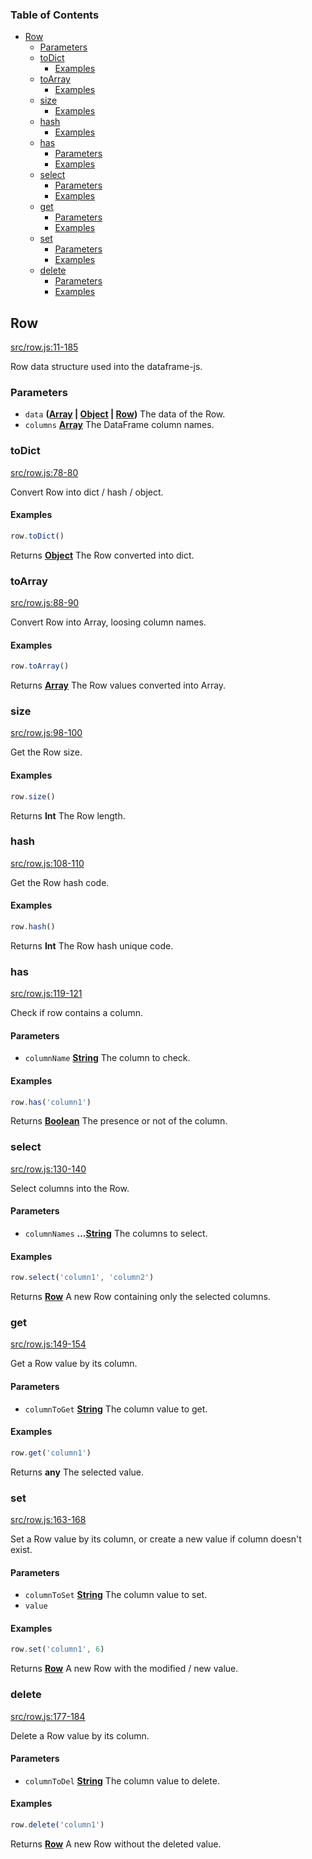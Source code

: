 <!-- Generated by documentation.js. Update this documentation by updating the source code. -->

### Table of Contents

-   [Row][1]
    -   [Parameters][2]
    -   [toDict][3]
        -   [Examples][4]
    -   [toArray][5]
        -   [Examples][6]
    -   [size][7]
        -   [Examples][8]
    -   [hash][9]
        -   [Examples][10]
    -   [has][11]
        -   [Parameters][12]
        -   [Examples][13]
    -   [select][14]
        -   [Parameters][15]
        -   [Examples][16]
    -   [get][17]
        -   [Parameters][18]
        -   [Examples][19]
    -   [set][20]
        -   [Parameters][21]
        -   [Examples][22]
    -   [delete][23]
        -   [Parameters][24]
        -   [Examples][25]

## Row

[src/row.js:11-185][26]

Row data structure used into the dataframe-js.

### Parameters

-   `data` **([Array][27] \| [Object][28] \| [Row][29])** The data of the Row.
-   `columns` **[Array][27]** The DataFrame column names.

### toDict

[src/row.js:78-80][30]

Convert Row into dict / hash / object.

#### Examples

```javascript
row.toDict()
```

Returns **[Object][28]** The Row converted into dict.

### toArray

[src/row.js:88-90][31]

Convert Row into Array, loosing column names.

#### Examples

```javascript
row.toArray()
```

Returns **[Array][27]** The Row values converted into Array.

### size

[src/row.js:98-100][32]

Get the Row size.

#### Examples

```javascript
row.size()
```

Returns **Int** The Row length.

### hash

[src/row.js:108-110][33]

Get the Row hash code.

#### Examples

```javascript
row.hash()
```

Returns **Int** The Row hash unique code.

### has

[src/row.js:119-121][34]

Check if row contains a column.

#### Parameters

-   `columnName` **[String][35]** The column to check.

#### Examples

```javascript
row.has('column1')
```

Returns **[Boolean][36]** The presence or not of the column.

### select

[src/row.js:130-140][37]

Select columns into the Row.

#### Parameters

-   `columnNames` **...[String][35]** The columns to select.

#### Examples

```javascript
row.select('column1', 'column2')
```

Returns **[Row][29]** A new Row containing only the selected columns.

### get

[src/row.js:149-154][38]

Get a Row value by its column.

#### Parameters

-   `columnToGet` **[String][35]** The column value to get.

#### Examples

```javascript
row.get('column1')
```

Returns **any** The selected value.

### set

[src/row.js:163-168][39]

Set a Row value by its column, or create a new value if column doesn't exist.

#### Parameters

-   `columnToSet` **[String][35]** The column value to set.
-   `value`  

#### Examples

```javascript
row.set('column1', 6)
```

Returns **[Row][29]** A new Row with the modified / new value.

### delete

[src/row.js:177-184][40]

Delete a Row value by its column.

#### Parameters

-   `columnToDel` **[String][35]** The column value to delete.

#### Examples

```javascript
row.delete('column1')
```

Returns **[Row][29]** A new Row without the deleted value.

[1]: #row

[2]: #parameters

[3]: #todict

[4]: #examples

[5]: #toarray

[6]: #examples-1

[7]: #size

[8]: #examples-2

[9]: #hash

[10]: #examples-3

[11]: #has

[12]: #parameters-1

[13]: #examples-4

[14]: #select

[15]: #parameters-2

[16]: #examples-5

[17]: #get

[18]: #parameters-3

[19]: #examples-6

[20]: #set

[21]: #parameters-4

[22]: #examples-7

[23]: #delete

[24]: #parameters-5

[25]: #examples-8

[26]: https://github.com/Gmousse/dataframe-js/blob/fd7c801fad4d628c3524afbfa0694a919fa2070b/src/row.js#L11-L185 "Source code on GitHub"

[27]: https://developer.mozilla.org/docs/Web/JavaScript/Reference/Global_Objects/Array

[28]: https://developer.mozilla.org/docs/Web/JavaScript/Reference/Global_Objects/Object

[29]: #row

[30]: https://github.com/Gmousse/dataframe-js/blob/fd7c801fad4d628c3524afbfa0694a919fa2070b/src/row.js#L78-L80 "Source code on GitHub"

[31]: https://github.com/Gmousse/dataframe-js/blob/fd7c801fad4d628c3524afbfa0694a919fa2070b/src/row.js#L88-L90 "Source code on GitHub"

[32]: https://github.com/Gmousse/dataframe-js/blob/fd7c801fad4d628c3524afbfa0694a919fa2070b/src/row.js#L98-L100 "Source code on GitHub"

[33]: https://github.com/Gmousse/dataframe-js/blob/fd7c801fad4d628c3524afbfa0694a919fa2070b/src/row.js#L108-L110 "Source code on GitHub"

[34]: https://github.com/Gmousse/dataframe-js/blob/fd7c801fad4d628c3524afbfa0694a919fa2070b/src/row.js#L119-L121 "Source code on GitHub"

[35]: https://developer.mozilla.org/docs/Web/JavaScript/Reference/Global_Objects/String

[36]: https://developer.mozilla.org/docs/Web/JavaScript/Reference/Global_Objects/Boolean

[37]: https://github.com/Gmousse/dataframe-js/blob/fd7c801fad4d628c3524afbfa0694a919fa2070b/src/row.js#L130-L140 "Source code on GitHub"

[38]: https://github.com/Gmousse/dataframe-js/blob/fd7c801fad4d628c3524afbfa0694a919fa2070b/src/row.js#L149-L154 "Source code on GitHub"

[39]: https://github.com/Gmousse/dataframe-js/blob/fd7c801fad4d628c3524afbfa0694a919fa2070b/src/row.js#L163-L168 "Source code on GitHub"

[40]: https://github.com/Gmousse/dataframe-js/blob/fd7c801fad4d628c3524afbfa0694a919fa2070b/src/row.js#L177-L184 "Source code on GitHub"
